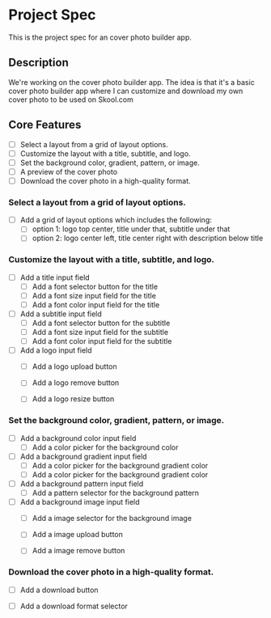 # Project Spec

This is the project spec for an cover photo builder app.

## Description

We're working on the cover photo builder app. The idea is that it's a basic cover photo builder app where I can customize and download my own cover photo to be used on Skool.com

## Core Features

- [ ] Select a layout from a grid of layout options.
- [ ] Customize the layout with a title, subtitle, and logo.
- [ ] Set the background color, gradient, pattern, or image.
- [ ] A preview of the cover photo
- [ ] Download the cover photo in a high-quality format.

### Select a layout from a grid of layout options.

- [ ] Add a grid of layout options which includes the following:
  - [ ] option 1: logo top center, title under that, subtitle under that
  - [ ] option 2: logo center left, title center right with description below title

### Customize the layout with a title, subtitle, and logo.

- [ ] Add a title input field
    - [ ] Add a font selector button for the title
    - [ ] Add a font size input field for the title
    - [ ] Add a font color input field for the title

- [ ] Add a subtitle input field
    - [ ] Add a font selector button for the subtitle
    - [ ] Add a font size input field for the subtitle
    - [ ] Add a font color input field for the subtitle

- [ ] Add a logo input field
    - [ ] Add a logo upload button
    - [ ] Add a logo remove button
    - [ ] Add a logo resize button


### Set the background color, gradient, pattern, or image.

- [ ] Add a background color input field
    - [ ] Add a color picker for the background color
- [ ] Add a background gradient input field
    - [ ] Add a color picker for the background gradient color
    - [ ] Add a color picker for the background gradient color
- [ ] Add a background pattern input field
    - [ ] Add a pattern selector for the background pattern
- [ ] Add a background image input field
    - [ ] Add a image selector for the background image
    - [ ] Add a image upload button
    - [ ] Add a image remove button


### Download the cover photo in a high-quality format.

- [ ] Add a download button
- [ ] Add a download format selector


